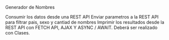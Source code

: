 Generador de Nombres

Consumir los datos desde una REST API
Enviar parametros a la REST API para filtrar pais, sexo y cantiad de nombres
Imprimir los resultados desde la REST API con FETCH API, AJAX Y ASYNC / AWAIT.
Deberá ser realizado con Clases.


